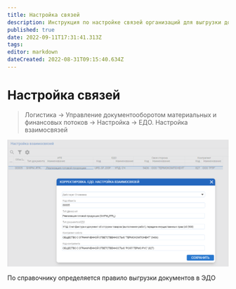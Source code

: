 ```yaml
---
title: Настройка связей
description: Инструкция по настройке связей организаций для выгрузки документов
published: true
date: 2022-09-11T17:31:41.313Z
tags: 
editor: markdown
dateCreated: 2022-08-31T09:15:40.634Z
---
```


# Настройка связей

>Логистика → Управление документооборотом материальных и финансовых потоков → Настройка → ЕДО. Настройка взаимосвязей

![](<../../assets/image (595).png>)

По справочнику определяется правило выгрузки документов в ЭДО
